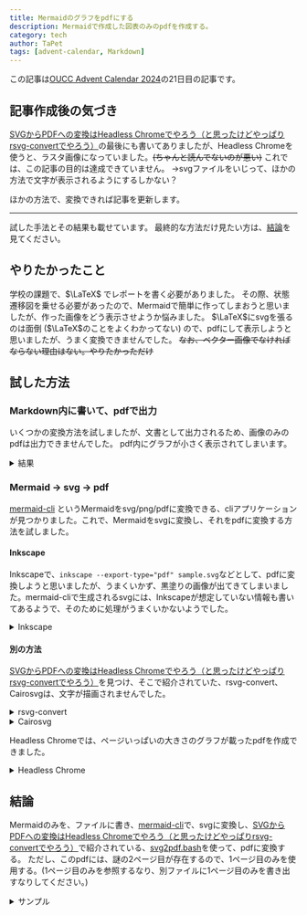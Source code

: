 ```yaml
---
title: Mermaidのグラフをpdfにする
description: Mermaidで作成した図表のみのpdfを作成する。
category: tech
author: TaPet
tags: [advent-calendar, Markdown]
---
```


この記事は[OUCC Advent Calendar 2024](https://adventar.org/calendars/10655)の21日目の記事です。

## 記事作成後の気づき
[SVGからPDFへの変換はHeadless Chromeでやろう（と思ったけどやっぱりrsvg-convertでやろう）](https://qiita.com/s417-lama/items/747be70c35204d4e1b39#headless-chrome)の最後にも書いてありましたが、Headless Chromeを使うと、ラスタ画像になっていました。~~(ちゃんと読んでないのが悪い)~~ これでは、この記事の目的は達成できていません。
→svgファイルをいじって、ほかの方法で文字が表示されるようにするしかない？

ほかの方法で、変換できれば記事を更新します。

---

試した手法とその結果も載せています。
最終的な方法だけ見たい方は、[結論](#結論)を見てください。

## やりたかったこと
学校の課題で、$\LaTeX$ でレポートを書く必要がありました。
その際、状態遷移図を乗せる必要があったので、Mermaidで簡単に作ってしまおうと思いましたが、作った画像をどう表示させようか悩みました。
$\LaTeX$にsvgを張るのは面倒 ($\LaTeX$のことをよくわかってない) ので、pdfにして表示しようと思いましたが、うまく変換できませんでした。
~~なお、ベクター画像でなければならない理由はない。やりたかっただけ~~

## 試した方法

### Markdown内に書いて、pdfで出力
いくつかの変換方法を試しましたが、文書として出力されるため、画像のみのpdfは出力できませんでした。
pdf内にグラフが小さく表示されてしまいます。
<details>
<summary>結果</summary>
<iframe src="2024-12-21-Mermaid-to-pdf/md-to-pdf.pdf" width="50%"></iframe>
</details>

### Mermaid → svg → pdf
[mermaid-cli](https://github.com/mermaid-js/mermaid-cli) というMermaidをsvg/png/pdfに変換できる、cliアプリケーションが見つかりました。これで、Mermaidをsvgに変換し、それをpdfに変換する方法を試しました。
#### Inkscape
Inkscapeで、`inkscape --export-type="pdf" sample.svg`などとして、pdfに変換しようと思いましたが、うまくいかず、黒塗りの画像が出てきてしまいました。mermaid-cliで生成されるsvgには、Inkscapeが想定していない情報も書いてあるようで、そのために処理がうまくいかないようでした。
<details>
<summary>Inkscape</summary>
<iframe src="2024-12-21-Mermaid-to-pdf/Inkscape.pdf" width="50%" ></iframe>
</details>



#### 別の方法
[SVGからPDFへの変換はHeadless Chromeでやろう（と思ったけどやっぱりrsvg-convertでやろう）](https://qiita.com/s417-lama/items/747be70c35204d4e1b39#headless-chrome)を見つけ、そこで紹介されていた、rsvg-convert、Cairosvgは、文字が描画されませんでした。

<details>
<summary>rsvg-convert</summary>
<iframe src="2024-12-21-Mermaid-to-pdf/rsvg-convert.pdf" width="50%" ></iframe>
</details>

<details>
<summary>Cairosvg</summary>
<iframe src="2024-12-21-Mermaid-to-pdf/Cairosvg.pdf" width="50%" ></iframe>
</details>

Headless Chromeでは、ページいっぱいの大きさのグラフが載ったpdfを作成できました。
<details>
<summary>Headless Chrome</summary>
<iframe src="2024-12-21-Mermaid-to-pdf/sample.pdf" width="50%" ></iframe>
</details>

## 結論
Mermaidのみを、ファイルに書き、[mermaid-cli](https://github.com/mermaid-js/mermaid-cli)で、svgに変換し、[SVGからPDFへの変換はHeadless Chromeでやろう（と思ったけどやっぱりrsvg-convertでやろう）](https://qiita.com/s417-lama/items/747be70c35204d4e1b39#headless-chrome)で紹介されている、[svg2pdf.bash](https://gist.github.com/s417-lama/84bf66de1096c4587e8187092fb41684)を使って、pdfに変換する。
ただし、このpdfには、謎の2ページ目が存在するので、1ページ目のみを使用する。(1ページ目のみを参照するなり、別ファイルに1ページ目のみを書き出すなりしてください。)

<details>
<summary>サンプル</summary>


Mermaidファイルの記述

```sample.mmd
graph TD
a-->b
a-->c
b-->d
c-->e
d-->e
```

Mermaid
```mermaid
graph TD
a-->b
a-->c
b-->d
c-->e
d-->e
```

出来上がったpdf
<iframe src="2024-12-21-Mermaid-to-pdf/sample.pdf" width="50%" ></iframe>

</details>
